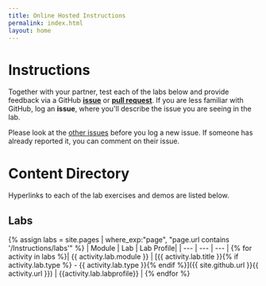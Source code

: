 ```yaml
---
title: Online Hosted Instructions
permalink: index.html
layout: home
---
```

# Instructions

Together with your partner, test each of the labs below and provide feedback via a GitHub **[issue](https://github.com/shannonlindsay/Data-AI-Dev/issues/new)** or **[pull request](https://github.com/shannonlindsay/Data-AI-Dev/pulls)**. If you are less familiar with GitHub, log an **issue**, where you'll describe the issue you are seeing in the lab.

Please look at the [other issues](https://github.com/shannonlindsay/Data-AI-Dev/issues) before you log a new issue. If someone has already reported it, you can comment on their issue.

# Content Directory

Hyperlinks to each of the lab exercises and demos are listed below.

## Labs

{% assign labs = site.pages | where_exp:"page", "page.url contains '/Instructions/labs'" %}
| Module | Lab | Lab Profile|
| --- | --- | --- | 
{% for activity in labs  %}| {{ activity.lab.module }} | [{{ activity.lab.title }}{% if activity.lab.type %} - {{ activity.lab.type }}{% endif %}]({{ site.github.url }}{{ activity.url }}) | {{activity.lab.labprofile}} |
{% endfor %}
